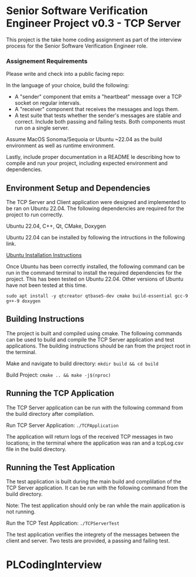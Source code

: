 # Senior Software Verification Engineer Project v0.3 - TCP Server

This project is the take home coding assignment as part of the interview process for the Senior Software Verification Engineer role. 

### Assignement Requirements
Please write and check into a public facing repo:

In the language of your choice, build the following:
- A "sender" component that emits a "heartbeat" message over a TCP socket on
regular intervals.
- A "receiver" component that receives the messages and logs them.
- A test suite that tests whether the sender's messages are stable and correct. Include
both passing and failing tests.
Both components must run on a single server. 

Assume MacOS Sonoma/Sequoia or Ubuntu
~22.04 as the build environment as well as runtime environment.

Lastly, include proper documentation in a README le describing how to compile and run your
project, including expected environment and dependencies.


## Environment Setup and Dependencies
The TCP Server and Client application were designed and implemented to be ran on Ubuntu 22.04. The following dependencies are required for the project to run correctly.  

Ubuntu 22.04, C++, Qt, CMake, Doxygen

Ubuntu 22.04 can be installed by following the intructions in the following link.

[Ubuntu Installation Instructions](https://ubuntu.com/tutorials/install-ubuntu-desktop#1-overview)

Once Ubuntu has been correctly installed, the following command can be run in the command terminal to install the required dependencies for the project. This has been tested on Ubuntu 22.04. Other versions of Ubuntu have not been tested at this time. 

`sudo apt install -y qtcreator qtbase5-dev cmake build-essential gcc-9 g++-9 doxygen`


## Building Instructions
The project is built and compiled using cmake. The following commands can be used to build and compile the TCP Server application and test applications. The building instructions should be ran from the project root in the terminal. 

Make and navigate to build directory: `mkdir build && cd build`

Build Project: `cmake .. && make -j$(nproc)`

## Running the TCP Application
The TCP Server application can be run with the following command from the build directory after compilation.

Run TCP Server Application: `./TCPApplication`

The application will return logs of the received TCP messages in two locations; in the terminal where the application was ran and a tcpLog.csv file in the build directory. 


## Running the Test Application 
The test application is built during the main build and complilation of the TCP Server application. It can be run with the following command from the build directory. 

Note: The test application should only be ran while the main application is not running. 

Run the TCP Test Application: `./TCPServerTest`

The test application verifies the integrety of the messages between the client and server. Two tests are provided, a passing and failing test. 



# PLCodingInterview
